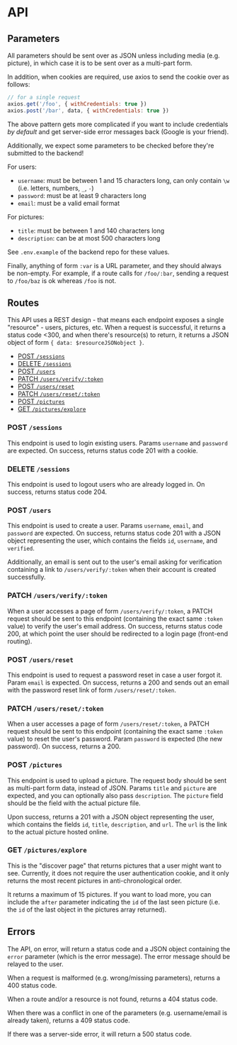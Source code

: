 # API
## Parameters

All parameters should be sent over as JSON unless including media (e.g. picture), in which case it is to be sent over as a multi-part form.

In addition, when cookies are required, use axios to send the cookie over as follows:

```js
// for a single request
axios.get('/foo', { withCredentials: true })
axios.post('/bar', data, { withCredentials: true })
```

The above pattern gets more complicated if you want to include credentials *by default* and get server-side error messages back (Google is your friend).

Additionally, we expect some parameters to be checked before they're submitted to the backend!

For users:

- `username`: must be between 1 and 15 characters long, can only contain `\w` (i.e. letters, numbers, `_`, `-`)
- `password`: must be at least 9 characters long
- `email`: must be a valid email format

For pictures:

- `title`: must be between 1 and 140 characters long
- `description`: can be at most 500 characters long

See `.env.example` of the backend repo for these values.

Finally, anything of form `:var` is a URL parameter, and they should always be non-empty. For example, if a route calls for `/foo/:bar`, sending a request to `/foo/baz` is ok whereas `/foo` is not.

## Routes

This API uses a REST design - that means each endpoint exposes a single "resource" - users, pictures, etc. When a request is successful, it returns a status code <300, and when there's resource(s) to return, it returns a JSON object of form `{ data: $resourceJSONobject }`.

- [POST `/sessions`](#login)
- [DELETE `/sessions`](#logout)
- [POST `/users`](#createuser)
- [PATCH `/users/verify/:token`](#verifyuser)
- [POST `/users/reset`](#requestreset)
- [PATCH `/users/reset/:token`](#passwordreset)
- [POST `/pictures`](#createpicture)
- [GET `/pictures/explore`](#discover)

### <a name="login"></a>POST `/sessions`
This endpoint is used to login existing users. Params `username` and `password` are expected. On success, returns status code 201 with a cookie.

### <a name="logout"></a>DELETE `/sessions`

This endpoint is used to logout users who are already logged in. On success, returns status code 204.

### <a name="createuser"></a>POST `/users`

This endpoint is used to create a user. Params `username`, `email`, and `password` are expected. On success, returns status code 201 with a JSON object representing the user, which contains the fields `id`, `username`, and `verified`.

Additionally, an email is sent out to the user's email asking for verification containing a link to `/users/verify/:token` when their account is created successfully.

### <a name="verifyuser"></a>PATCH `/users/verify/:token`

When a user accesses a page of form `/users/verify/:token`, a PATCH request should be sent to this endpoint (containing the exact same `:token` value) to verify the user's email address. On success, returns status code 200, at which point the user should be redirected to a login page (front-end routing).

### <a name="requestreset"></a>POST `/users/reset`

This endpoint is used to request a password reset in case a user forgot it. Param `email` is expected. On success, returns a 200 and sends out an email with the password reset link of form `/users/reset/:token`.

### <a name="passwordreset"></a>PATCH `/users/reset/:token`

When a user accesses a page of form `/users/reset/:token`, a PATCH request should be sent to this endpoint (containing the exact same `:token` value) to reset the user's password. Param `password` is expected (the new password). On success, returns a 200.

### <a name="createpicture"></a>POST `/pictures`

This endpoint is used to upload a picture. The request body should be sent as multi-part form data, instead of JSON. Params `title` and `picture` are expected, and you can optionally also pass `description`. The `picture` field should be the field with the actual picture file.

Upon success, returns a 201 with a JSON object representing the user, which contains the fields `id`, `title`, `description`, and `url`. The `url` is the link to the actual picture hosted online.

### <a name="discover"></a>GET `/pictures/explore`

This is the "discover page" that returns pictures that a user might want to see. Currently, it does not require the user authentication cookie, and it only returns the most recent pictures in anti-chronological order.

It returns a maximum of 15 pictures. If you want to load more, you can include the `after` parameter indicating the `id` of the last seen picture (i.e. the `id` of the last object in the pictures array returned).

## Errors

The API, on error, will return a status code and a JSON object containing the `error` parameter (which is the error message). The error message should be relayed to the user.

When a request is malformed (e.g. wrong/missing parameters), returns a 400 status code.

When a route and/or a resource is not found, returns a 404 status code.

When there was a conflict in one of the parameters (e.g. username/email is already taken), returns a 409 status code.

If there was a server-side error, it will return a 500 status code.
